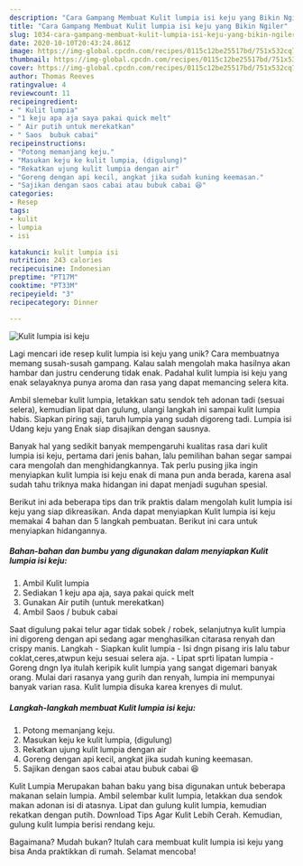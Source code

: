 ```yaml
---
description: "Cara Gampang Membuat Kulit lumpia isi keju yang Bikin Ngiler"
title: "Cara Gampang Membuat Kulit lumpia isi keju yang Bikin Ngiler"
slug: 1034-cara-gampang-membuat-kulit-lumpia-isi-keju-yang-bikin-ngiler
date: 2020-10-10T20:43:24.861Z
image: https://img-global.cpcdn.com/recipes/0115c12be25517bd/751x532cq70/kulit-lumpia-isi-keju-foto-resep-utama.jpg
thumbnail: https://img-global.cpcdn.com/recipes/0115c12be25517bd/751x532cq70/kulit-lumpia-isi-keju-foto-resep-utama.jpg
cover: https://img-global.cpcdn.com/recipes/0115c12be25517bd/751x532cq70/kulit-lumpia-isi-keju-foto-resep-utama.jpg
author: Thomas Reeves
ratingvalue: 4
reviewcount: 11
recipeingredient:
- " Kulit lumpia"
- "1 keju apa aja saya pakai quick melt"
- " Air putih untuk merekatkan"
- " Saos  bubuk cabai"
recipeinstructions:
- "Potong memanjang keju."
- "Masukan keju ke kulit lumpia, (digulung)"
- "Rekatkan ujung kulit lumpia dengan air"
- "Goreng dengan api kecil, angkat jika sudah kuning keemasan."
- "Sajikan dengan saos cabai atau bubuk cabai 😆"
categories:
- Resep
tags:
- kulit
- lumpia
- isi

katakunci: kulit lumpia isi 
nutrition: 243 calories
recipecuisine: Indonesian
preptime: "PT17M"
cooktime: "PT33M"
recipeyield: "3"
recipecategory: Dinner

---
```



![Kulit lumpia isi keju](https://img-global.cpcdn.com/recipes/0115c12be25517bd/751x532cq70/kulit-lumpia-isi-keju-foto-resep-utama.jpg)

Lagi mencari ide resep kulit lumpia isi keju yang unik? Cara membuatnya memang susah-susah gampang. Kalau salah mengolah maka hasilnya akan hambar dan justru cenderung tidak enak. Padahal kulit lumpia isi keju yang enak selayaknya punya aroma dan rasa yang dapat memancing selera kita.

Ambil slemebar kulit lumpia, letakkan satu sendok teh adonan tadi (sesuai selera), kemudian lipat dan gulung, ulangi langkah ini sampai kulit lumpia habis. Siapkan piring saji, taruh lumpia yang sudah digoreng tadi. Lumpia isi Udang keju yang Enak siap disajikan dengan sausnya.

Banyak hal yang sedikit banyak mempengaruhi kualitas rasa dari kulit lumpia isi keju, pertama dari jenis bahan, lalu pemilihan bahan segar sampai cara mengolah dan menghidangkannya. Tak perlu pusing jika ingin menyiapkan kulit lumpia isi keju enak di mana pun anda berada, karena asal sudah tahu triknya maka hidangan ini dapat menjadi suguhan spesial.


Berikut ini ada beberapa tips dan trik praktis dalam mengolah kulit lumpia isi keju yang siap dikreasikan. Anda dapat menyiapkan Kulit lumpia isi keju memakai 4 bahan dan 5 langkah pembuatan. Berikut ini cara untuk menyiapkan hidangannya.

<!--inarticleads1-->

##### Bahan-bahan dan bumbu yang digunakan dalam menyiapkan Kulit lumpia isi keju:

1. Ambil  Kulit lumpia
1. Sediakan 1 keju apa aja, saya pakai quick melt
1. Gunakan  Air putih (untuk merekatkan)
1. Ambil  Saos / bubuk cabai


Saat digulung pakai telur agar tidak sobek / robek, selanjutnya kulit lumpia ini digoreng dengan api sedang agar menghasilkan citarasa renyah dan crispy manis. Langkah - Siapkan kulit lumpia - Isi dngn pisang iris lalu tabur coklat,ceres,atwpun keju sesuai selera aja. - Lipat sprti lipatan lumpia - Goreng dngn Iya itulah keripik kulit lumpia yang sangat digemari banyak orang. Mulai dari rasanya yang gurih dan renyah, lumpia ini mempunyai banyak varian rasa. Kulit lumpia disuka karea krenyes di mulut. 

<!--inarticleads2-->

##### Langkah-langkah membuat Kulit lumpia isi keju:

1. Potong memanjang keju.
1. Masukan keju ke kulit lumpia, (digulung)
1. Rekatkan ujung kulit lumpia dengan air
1. Goreng dengan api kecil, angkat jika sudah kuning keemasan.
1. Sajikan dengan saos cabai atau bubuk cabai 😆


Kulit Lumpia Merupakan bahan baku yang bisa digunakan untuk beberapa makanan selain lumpia. Ambil selembar kulit lumpia, letakkan dua sendok makan adonan isi di atasnya. Lipat dan gulung kulit lumpia, kemudian rekatkan dengan putih. Download Tips Agar Kulit Lebih Cerah. Kemudian, gulung kulit lumpia berisi rendang keju. 

Bagaimana? Mudah bukan? Itulah cara membuat kulit lumpia isi keju yang bisa Anda praktikkan di rumah. Selamat mencoba!

